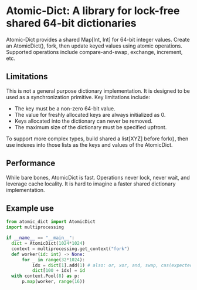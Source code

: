 # Atomic-Dict: A library for lock-free shared 64-bit dictionaries

Atomic-Dict provides a shared Map[Int, Int] for 64-bit integer values.
Create an AtomicDict(), fork, then update keyed values using atomic operations.
Supported operations include compare-and-swap, exchange, increment, etc.

## Limitations

This is not a general purpose dictionary implementation.
It is designed to be used as a synchronization primitive.
Key limitations include:

* The key must be a non-zero 64-bit value.
* The value for freshly allocated keys are always initialized as 0.
* Keys allocated into the dictionary can never be removed.
* The maximum size of the dictionary must be specified upfront.

To support more complex types, build shared a list[XYZ] before fork(),
then use indexes into those lists as the keys and values of the AtomicDict.

## Performance

While bare bones, AtomicDict is fast.
Operations never lock, never wait, and leverage cache locality.
It is hard to imagine a faster shared dictionary implementation.

## Example use

```python
from atomic_dict import AtomicDict
import multiprocessing

if __name__ == "__main__":
  dict = AtomicDict(1024*1024)
  context = multiprocessing.get_context("fork")
  def worker(id: int) -> None:
      for _ in range(32*1024):
          idx = dict[1].add(1) # also: or, xor, and, swap, cas(expected, replacement)
          dict[100 + idx] = id
  with context.Pool(8) as p:
      p.map(worker, range(16))
```

